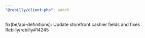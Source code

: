 ```yaml
---
"@rebilly/client-php": patch
---
```


fix(be/api-definitions): Update storefront cashier fields and fixes Rebilly/rebilly#14245
